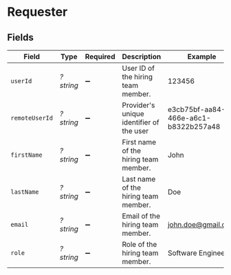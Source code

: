 # Requester


## Fields

| Field                                    | Type                                     | Required                                 | Description                              | Example                                  |
| ---------------------------------------- | ---------------------------------------- | ---------------------------------------- | ---------------------------------------- | ---------------------------------------- |
| `userId`                                 | *?string*                                | :heavy_minus_sign:                       | User ID of the hiring team member.       | 123456                                   |
| `remoteUserId`                           | *?string*                                | :heavy_minus_sign:                       | Provider's unique identifier of the user | e3cb75bf-aa84-466e-a6c1-b8322b257a48     |
| `firstName`                              | *?string*                                | :heavy_minus_sign:                       | First name of the hiring team member.    | John                                     |
| `lastName`                               | *?string*                                | :heavy_minus_sign:                       | Last name of the hiring team member.     | Doe                                      |
| `email`                                  | *?string*                                | :heavy_minus_sign:                       | Email of the hiring team member.         | john.doe@gmail.com                       |
| `role`                                   | *?string*                                | :heavy_minus_sign:                       | Role of the hiring team member.          | Software Engineer                        |
